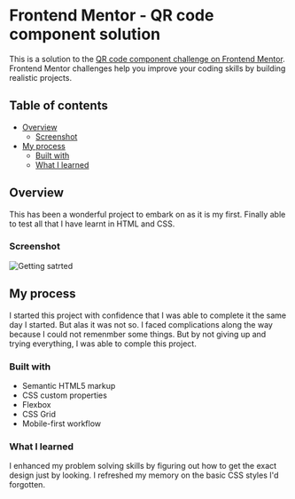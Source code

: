 # Frontend Mentor - QR code component solution

This is a solution to the [QR code component challenge on Frontend Mentor](https://www.frontendmentor.io/challenges/qr-code-component-iux_sIO_H). Frontend Mentor challenges help you improve your coding skills by building realistic projects. 

## Table of contents

- [Overview](#overview)
  - [Screenshot](#screenshot)
- [My process](#my-process)
  - [Built with](#built-with)
  - [What I learned](#what-i-learned)
  

## Overview
This has been a wonderful project to embark on as it is my first. Finally able to test all that I have learnt in HTML and CSS.

### Screenshot
![Getting satrted](./images/Screenshot%20(4).png)

## My process
I started this project with confidence that I was able to complete it the same day I started.
But alas it was not so.
I faced complications along the way because I could not remenmber some things.
But by not giving up and trying everything, I was able to comple this project.

### Built with

- Semantic HTML5 markup
- CSS custom properties
- Flexbox
- CSS Grid
- Mobile-first workflow

### What I learned
I enhanced my problem solving skills by figuring out how to get the exact design just by looking.
I refreshed my memory on the basic CSS styles I'd forgotten.






